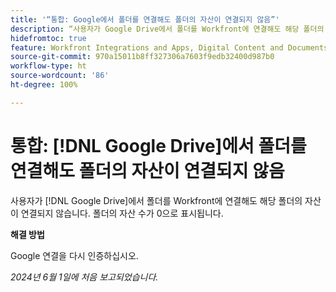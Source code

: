 ```yaml
---
title: '“통합: Google에서 폴더를 연결해도 폴더의 자산이 연결되지 않음”'
description: “사용자가 Google Drive에서 폴더를 Workfront에 연결해도 해당 폴더의 자산이 연결되지 않습니다. 폴더의 자산 수가 0으로 표시됩니다.”
hidefromtoc: true
feature: Workfront Integrations and Apps, Digital Content and Documents
source-git-commit: 970a15011b8ff327306a7603f9edb32400d987b0
workflow-type: ht
source-wordcount: '86'
ht-degree: 100%

---
```



# 통합: [!DNL Google Drive]에서 폴더를 연결해도 폴더의 자산이 연결되지 않음

사용자가 [!DNL Google Drive]에서 폴더를 Workfront에 연결해도 해당 폴더의 자산이 연결되지 않습니다. 폴더의 자산 수가 0으로 표시됩니다.

**해결 방법**

Google 연결을 다시 인증하십시오.

_2024년 6월 1일에 처음 보고되었습니다._
